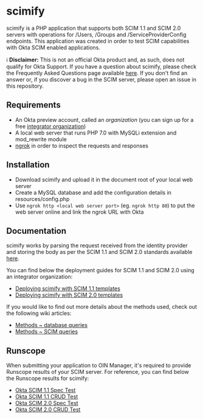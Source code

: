 # scimify
scimify is a PHP application that supports both SCIM 1.1 and SCIM 2.0 servers with operations for /Users, /Groups and /ServiceProviderConfig endpoints. This application was created in order to test SCIM capabilities with Okta SCIM enabled applications.

:information_source: **Disclaimer:** This is not an official Okta product and, as such, does not qualify for Okta Support. If you have a question about scimify, please check the Frequently Asked Questions page available [here](https://github.com/dragosgaftoneanu/scimify/wiki/Frequently-Asked-Questions). If you don't find an answer or, if you discover a bug in the SCIM server, please open an issue in this repository.

## Requirements
* An Okta preview account, called an _organization_ (you can sign up for a free [integrator organization](https://www.okta.com/integrate/signup/))
* A local web server that runs PHP 7.0 with MySQLi extension and mod_rewrite module
* [ngrok](https://ngrok.com/) in order to inspect the requests and responses

## Installation
* Download scimify and upload it in the document root of your local web server
* Create a MySQL database and add the configuration details in resources/config.php
* Use `ngrok http <local web server port>` (eg. `ngrok http 80`) to put the web server online and link the ngrok URL with Okta

## Documentation
scimify works by parsing the request received from the identity provider and storing the body as per the SCIM 1.1 and SCIM 2.0 standards available [here](http://www.simplecloud.info/#Resources).

You can find below the deployment guides for SCIM 1.1 and SCIM 2.0 using an integrator organization:
* [Deploying scimify with SCIM 1.1 templates](https://github.com/dragosgaftoneanu/scimify/wiki/Deploying-scimify-with-SCIM-1.1-templates)
* [Deploying scimify with SCIM 2.0 templates](https://github.com/dragosgaftoneanu/scimify/wiki/Deploying-scimify-with-SCIM-2.0-templates)

If you would like to find out more details about the methods used, check out the following wiki articles:
* [Methods ~ database queries](https://github.com/dragosgaftoneanu/scimify/wiki/Methods-~-database-queries)
* [Methods ~ SCIM queries](https://github.com/dragosgaftoneanu/scimify/wiki/Methods-~-SCIM-queries)

## Runscope
When submitting your application to OIN Manager, it's required to provide Runscope results of your SCIM server. For reference, you can find below the Runscope results for scimify:
* [Okta SCIM 1.1 Spec Test](https://www.runscope.com/radar/kunxznp7attx/865d90f6-a44b-45c9-9540-e10237cbee32/history/cc2a55e7-8689-45ce-a5d3-a883f5455d8e)
* [Okta SCIM 1.1 CRUD Test](https://www.runscope.com/radar/kunxznp7attx/3be61ab6-411b-48ca-9fe5-9a5cb4e4b196/history/01fe504b-c8a4-42df-b54d-c366a8f22e4b)
* [Okta SCIM 2.0 Spec Test](https://www.runscope.com/radar/kunxznp7attx/bf55d1b0-b6cc-4729-bd83-7cae09b5c87e/history/8ef1ab21-0036-4002-a1e0-915b34607100)
* [Okta SCIM 2.0 CRUD Test](https://www.runscope.com/radar/kunxznp7attx/3be61ab6-411b-48ca-9fe5-9a5cb4e4b196/history/237264e3-94a6-448b-a90c-06f16612c7f5)